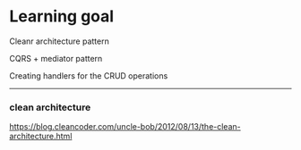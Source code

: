 # Learning goal

Cleanr architecture pattern

CQRS + mediator pattern

Creating handlers for the CRUD operations


----

### clean architecture
https://blog.cleancoder.com/uncle-bob/2012/08/13/the-clean-architecture.html

